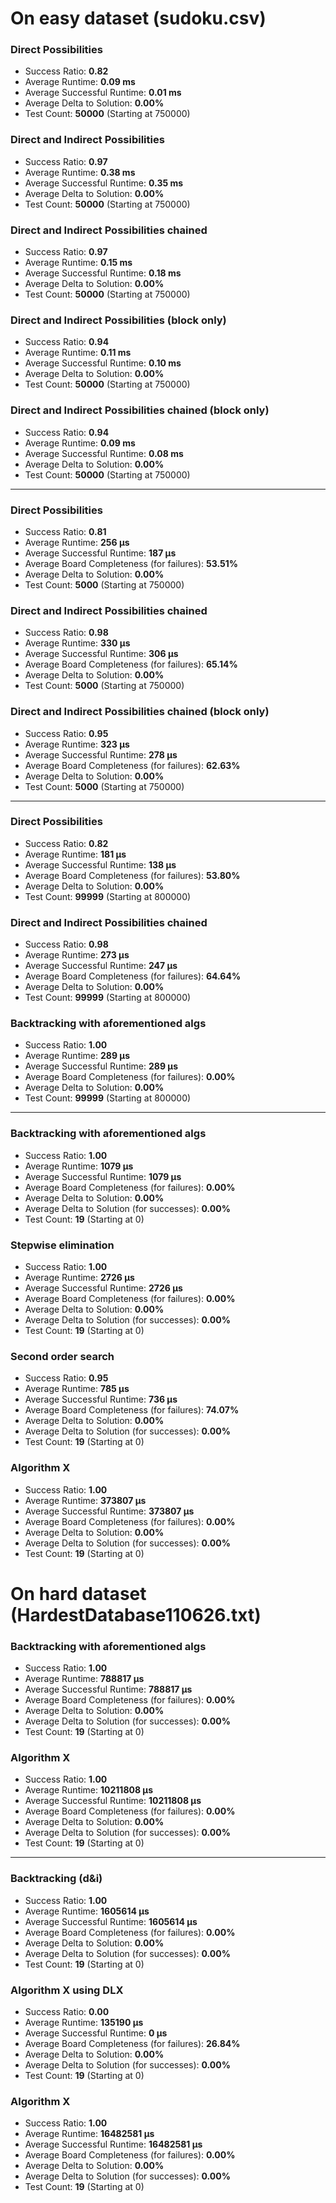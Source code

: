 
# On easy dataset (sudoku.csv)

### Direct Possibilities
- Success Ratio: **0.82**
- Average Runtime: **0.09 ms**
- Average Successful Runtime: **0.01 ms**
- Average Delta to Solution: **0.00%**
- Test Count: **50000** (Starting at 750000)
### Direct and Indirect Possibilities
- Success Ratio: **0.97**
- Average Runtime: **0.38 ms**
- Average Successful Runtime: **0.35 ms**
- Average Delta to Solution: **0.00%**
- Test Count: **50000** (Starting at 750000)
### Direct and Indirect Possibilities chained
- Success Ratio: **0.97**
- Average Runtime: **0.15 ms**
- Average Successful Runtime: **0.18 ms**
- Average Delta to Solution: **0.00%**
- Test Count: **50000** (Starting at 750000)
### Direct and Indirect Possibilities (block only)
- Success Ratio: **0.94**
- Average Runtime: **0.11 ms**
- Average Successful Runtime: **0.10 ms**
- Average Delta to Solution: **0.00%**
- Test Count: **50000** (Starting at 750000)
### Direct and Indirect Possibilities chained (block only)
- Success Ratio: **0.94**
- Average Runtime: **0.09 ms**
- Average Successful Runtime: **0.08 ms**
- Average Delta to Solution: **0.00%**
- Test Count: **50000** (Starting at 750000)

---

### Direct Possibilities
- Success Ratio: **0.81**
- Average Runtime: **256 μs**
- Average Successful Runtime: **187 μs**
- Average Board Completeness (for failures): **53.51%**
- Average Delta to Solution: **0.00%**
- Test Count: **5000** (Starting at 750000)
### Direct and Indirect Possibilities chained
- Success Ratio: **0.98**
- Average Runtime: **330 μs**
- Average Successful Runtime: **306 μs**
- Average Board Completeness (for failures): **65.14%**
- Average Delta to Solution: **0.00%**
- Test Count: **5000** (Starting at 750000)
### Direct and Indirect Possibilities chained (block only)
- Success Ratio: **0.95**
- Average Runtime: **323 μs**
- Average Successful Runtime: **278 μs**
- Average Board Completeness (for failures): **62.63%**
- Average Delta to Solution: **0.00%**
- Test Count: **5000** (Starting at 750000)

---

### Direct Possibilities
- Success Ratio: **0.82**
- Average Runtime: **181 μs**
- Average Successful Runtime: **138 μs**
- Average Board Completeness (for failures): **53.80%**
- Average Delta to Solution: **0.00%**
- Test Count: **99999** (Starting at 800000)
### Direct and Indirect Possibilities chained
- Success Ratio: **0.98**
- Average Runtime: **273 μs**
- Average Successful Runtime: **247 μs**
- Average Board Completeness (for failures): **64.64%**
- Average Delta to Solution: **0.00%**
- Test Count: **99999** (Starting at 800000)
### Backtracking with aforementioned algs
- Success Ratio: **1.00**
- Average Runtime: **289 μs**
- Average Successful Runtime: **289 μs**
- Average Board Completeness (for failures): **0.00%**
- Average Delta to Solution: **0.00%**
- Test Count: **99999** (Starting at 800000)

---

### Backtracking with aforementioned algs
- Success Ratio: **1.00**
- Average Runtime: **1079 μs**
- Average Successful Runtime: **1079 μs**
- Average Board Completeness (for failures): **0.00%**
- Average Delta to Solution: **0.00%**
- Average Delta to Solution (for successes): **0.00%**
- Test Count: **19** (Starting at 0)
### Stepwise elimination
- Success Ratio: **1.00**
- Average Runtime: **2726 μs**
- Average Successful Runtime: **2726 μs**
- Average Board Completeness (for failures): **0.00%**
- Average Delta to Solution: **0.00%**
- Average Delta to Solution (for successes): **0.00%**
- Test Count: **19** (Starting at 0)
### Second order search
- Success Ratio: **0.95**
- Average Runtime: **785 μs**
- Average Successful Runtime: **736 μs**
- Average Board Completeness (for failures): **74.07%**
- Average Delta to Solution: **0.00%**
- Average Delta to Solution (for successes): **0.00%**
- Test Count: **19** (Starting at 0)
### Algorithm X
- Success Ratio: **1.00**
- Average Runtime: **373807 μs**
- Average Successful Runtime: **373807 μs**
- Average Board Completeness (for failures): **0.00%**
- Average Delta to Solution: **0.00%**
- Average Delta to Solution (for successes): **0.00%**
- Test Count: **19** (Starting at 0)


# On hard dataset (HardestDatabase110626.txt)

### Backtracking with aforementioned algs
- Success Ratio: **1.00**
- Average Runtime: **788817 μs**
- Average Successful Runtime: **788817 μs**
- Average Board Completeness (for failures): **0.00%**
- Average Delta to Solution: **0.00%**
- Average Delta to Solution (for successes): **0.00%**
- Test Count: **19** (Starting at 0)
### Algorithm X
- Success Ratio: **1.00**
- Average Runtime: **10211808 μs**
- Average Successful Runtime: **10211808 μs**
- Average Board Completeness (for failures): **0.00%**
- Average Delta to Solution: **0.00%**
- Average Delta to Solution (for successes): **0.00%**
- Test Count: **19** (Starting at 0)

---

### Backtracking (d&i)
- Success Ratio: **1.00**
- Average Runtime: **1605614 μs**
- Average Successful Runtime: **1605614 μs**
- Average Board Completeness (for failures): **0.00%**
- Average Delta to Solution: **0.00%**
- Average Delta to Solution (for successes): **0.00%**
- Test Count: **19** (Starting at 0)
### Algorithm X using DLX
- Success Ratio: **0.00**
- Average Runtime: **135190 μs**
- Average Successful Runtime: **0 μs**
- Average Board Completeness (for failures): **26.84%**
- Average Delta to Solution: **0.00%**
- Average Delta to Solution (for successes): **0.00%**
- Test Count: **19** (Starting at 0)
### Algorithm X
- Success Ratio: **1.00**
- Average Runtime: **16482581 μs**
- Average Successful Runtime: **16482581 μs**
- Average Board Completeness (for failures): **0.00%**
- Average Delta to Solution: **0.00%**
- Average Delta to Solution (for successes): **0.00%**
- Test Count: **19** (Starting at 0)